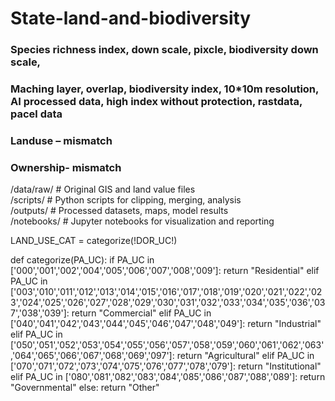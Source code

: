 # State-land-and-biodiversity
### Species richness index, down scale, pixcle, biodiversity down scale,  
### Maching layer, overlap, biodiversity index, 10*10m resolution, AI processed data, high index without protection, rastdata, pacel data 
### Landuse – mismatch 
### Ownership- mismatch 

/data/raw/          # Original GIS and land value files  
/scripts/           # Python scripts for clipping, merging, analysis  
/outputs/           # Processed datasets, maps, model results  
/notebooks/         # Jupyter notebooks for visualization and reporting  

LAND_USE_CAT = categorize(!DOR_UC!)

def categorize(PA_UC):
    if PA_UC in ['000','001','002','004','005','006','007','008','009']:
        return "Residential"
    elif PA_UC in ['003','010','011','012','013','014','015','016','017','018','019','020','021','022','023','024','025','026','027','028','029','030','031','032','033','034','035','036','037','038','039']:
        return "Commercial"
    elif PA_UC in ['040','041','042','043','044','045','046','047','048','049']:
        return "Industrial"
    elif PA_UC in ['050','051','052','053','054','055','056','057','058','059','060','061','062','063','064','065','066','067','068','069','097']:
        return "Agricultural"
    elif PA_UC in ['070','071','072','073','074','075','076','077','078','079']:
        return "Institutional"
    elif PA_UC in ['080','081','082','083','084','085','086','087','088','089']:
        return "Governmental"
    else:
        return "Other"
